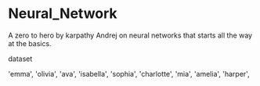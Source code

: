# Neural_Network

A zero to hero by karpathy Andrej on neural networks that starts all the way at the basics. 

dataset


'emma',
'olivia',
'ava',
'isabella',
'sophia',
'charlotte',
'mia',
'amelia',
'harper',
